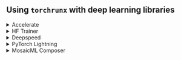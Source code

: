 
## Using `torchrunx` with deep learning libraries

<details>
  <summary>Accelerate</summary>

  ```python
  ```
</details>

<details>
  <summary>HF Trainer</summary>

  ```python
  ```
</details>

<details>
  <summary>Deepspeed</summary>

  ```python
  ```
</details>

<details>
  <summary>PyTorch Lightning</summary>

  ```python
  ```
</details>

<details>
  <summary>MosaicML Composer</summary>

  ```python
  ```
</details>
